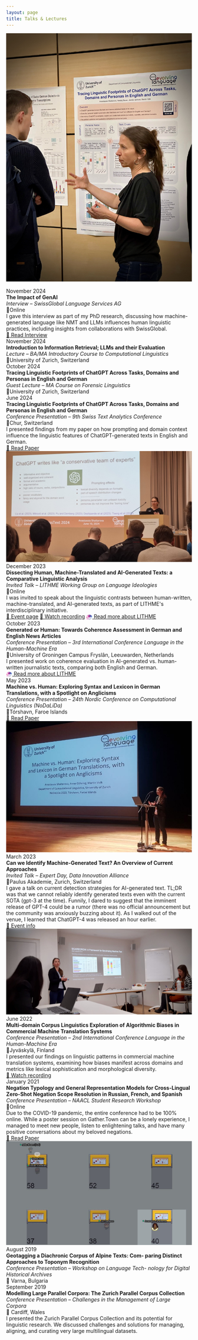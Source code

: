 ```yaml
---
layout: page
title: Talks & Lectures
---
```


<p align="center">
  <img src="/images/swisstext_poster.jpeg" class="circular bw" />
</p>

<div class="timeline">

  <div class="timeline-entry">
    <span class="timeline-date"> November 2024</span>
    <div class="timeline-body">
      <div class="timeline-text">
        <strong>The Impact of GenAI</strong><br>
        <em>Interview – SwissGlobal Language Services AG</em><br>📍Online <br>
        I gave this interview as part of my PhD research, discussing how machine-generated language like NMT and LLMs influences human linguistic practices, including insights from collaborations with SwissGlobal.
        <br>
        <a href="https://swissglobal.ch/en/blog/the-impact-of-genai-an-interview-with-anastassia-shaitarova/">📰 Read Interview</a>
      </div>
    </div>
  </div>

<div class="timeline-entry">
    <span class="timeline-date"> November 2024</span>
    <div class="timeline-body">
      <div class="timeline-text">
        <strong>Introduction to Information Retrieval; LLMs and their Evaluation</strong><br>
        <em>Lecture – BA/MA Introductory Course to Computational Linguistics</em><br>📍University of Zurich, Switzerland<br>
      </div>
    </div>
  </div>

<div class="timeline-entry">
    <span class="timeline-date"> October 2024</span>
    <div class="timeline-body">
      <div class="timeline-text">
        <strong>Tracing Linguistic Footprints of ChatGPT Across Tasks, Domains and Personas in English and German</strong><br>
        <em>Guest Lecture – MA Course on Forensic Linguistics</em><br>📍University of Zurich, Switzerland<br>
        <!-- <br> -->
        <!-- <a href="https://aclanthology.org/2024.swisstext-1.9/">📄 Read Paper</a> -->
      </div>
          <!-- <div class="timeline-image">
        <img src="/images/swisstext.png" alt="Slide preview" />
      </div> -->
    </div>
  </div>

  <div class="timeline-entry">
    <span class="timeline-date"> June 2024</span>
    <div class="timeline-body">
      <div class="timeline-text">
        <strong>Tracing Linguistic Footprints of ChatGPT Across Tasks, Domains and Personas in English and German</strong><br>
        <em>Conference Presentation – 9th Swiss Text Analytics Conference</em><br>📍Chur, Switzerland<br>
        I presented findings from my paper on how prompting and domain context influence the linguistic features of ChatGPT-generated texts in English and German.
        <br>
        <a href="https://aclanthology.org/2024.swisstext-1.9/">📄 Read Paper</a>
      </div>
          <div class="timeline-image">
        <img src="/images/swisstext.png" alt="Slide preview" />
      </div>
    </div>
  </div>

  <div class="timeline-entry">
    <span class="timeline-date">December 2023</span>
    <div class="timeline-body">
      <div class="timeline-text">
        <strong>Dissecting Human, Machine-Translated and AI-Generated Texts: a Comparative Linguistic Analysis</strong><br>
        <em>Invited Talk – LITHME Working Group on Language Ideologies</em><br>📍Online<br>
        I was invited to speak about the linguistic contrasts between human-written, machine-translated, and AI-generated texts, as part of LITHME's interdisciplinary initiative. 
        <br>
        <a href="https://moniviestin.jyu.fi/ohjelmat/hum/kivi/lithme/working-groups">  🔗 Event page</a>
        <a href="https://youtu.be/61lmsMZnlYg?si=_5xbeobDx6hrYcBQ">  🎥 Watch recording</a> 
        <a href="https://lithme.eu/">
            <img src="/images/lithme.png" alt="LITHME logo" style="height: 1.2em; vertical-align: middle; margin-right: 0em;"> Read more about LITHME</a>
      </div>
    </div>
  </div>

  <div class="timeline-entry">
  <span class="timeline-date"> October 2023</span>
  <div class="timeline-body">
    <div class="timeline-text">
      <strong>Generated or Human: Towards Coherence Assessment in German and English News Articles</strong><br>
      <em>Conference Presentation – 3rd International Conference Language in the Human-Machine Era</em> <br>
      📍University of Groningen Campus Fryslân, Leeuwarden, Netherlands<br>
      I presented work on coherence evaluation in AI-generated vs. human-written journalistic texts, comparing both English and German.
      <br>
        <a href="https://lithme.eu/">
        <img src="/images/lithme.png" alt="LITHME logo" style="height: 1.2em; vertical-align: middle; margin-right: 0em;"> Read more about LITHME</a> 
    </div>
  </div>
</div>

<div class="timeline-entry">
  <span class="timeline-date"> May 2023</span>
  <div class="timeline-body">
    <div class="timeline-text">
      <strong>Machine vs. Human: Exploring Syntax and Lexicon in German Translations, with a Spotlight on Anglicisms</strong><br>
      <em>Conference Presentation – 24th Nordic Conference on Computational Linguistics (NoDaLiDa)</em> <br>
      📍Tórshavn, Faroe Islands<br>
      <a href="https://aclanthology.org/2023.nodalida-1.20/">📄 Read Paper</a>
    </div>
    <div class="timeline-image">
      <img src="/images/nodalida.jpeg" alt="NoDaLiDa presentation" />
    </div>
  </div>
</div>

  <div class="timeline-entry">
    <span class="timeline-date"> March 2023</span>
    <div class="timeline-body">
      <div class="timeline-text">
        <strong>Can we Identify Machine-Generated Text? An Overview of Current Approaches</strong><br>
        <em>Invited Talk – Expert Day, Data Innovation Alliance</em> <br>📍Paulus Akademie, Zurich, Switzerland<br>
        I gave a talk on current detection strategies for AI-generated text. TL;DR was that we cannot reliably identify generated texts even with the current SOTA (gpt-3 at the time). Funnily, I dared to suggest  that the imminent release of GPT-4 could be a rumor (there was no official announcement but the community was anxiously buzzing about it). As I walked out of the venue, I learned that ChatGPT-4 was released an hour earlier. 
        <br>
        <a href="https://ai-booster.ch/events/expert-day/?lang=de">🎤 Event info</a>
      </div>
    <div class="timeline-image">
        <img src="/images/expert-day.jpeg" alt="Slide preview" />
      </div>
    </div>
  </div>

  <div class="timeline-entry">
  <span class="timeline-date"> June 2022</span>
  <div class="timeline-body">
    <div class="timeline-text">
      <strong>Multi-domain Corpus Linguistics Exploration of Algorithmic Biases in Commercial Machine Translation Systems</strong><br>
      <em>Conference Presentation – 2nd International Conference Language in the Human-Machine Era</em> <br>📍Jyväskylä, Finland<br>
      I presented our findings on linguistic patterns in commercial machine translation systems, examining how biases manifest across domains and metrics like lexical sophistication and morphological diversity.
      <br>
      <a href="https://youtu.be/EYf-TDrpg_s?si=tJMHdoOclhbs-3XT">🎥 Watch recording</a>
    </div>
  </div>
</div>

  <div class="timeline-entry">
    <span class="timeline-date"> January 2021</span>
    <div class="timeline-body">
      <div class="timeline-text">
        <strong>Negation Typology and General Representation Models for Cross-Lingual Zero-Shot Negation Scope Resolution in Russian, French, and Spanish</strong><br>
        <em>Conference Presentation – NAACL Student Research Workshop</em><br>📍Online<br>
        Due to the COVID-19 pandemic, the entire conference had to be 100% online. While a poster session on Gather.Town can be a lonely experience, I managed to meet new people, listen to enlightening talks, and have many positive conversations about my beloved negations. 
        <br>
        <a href="https://aclanthology.org/2021.naacl-srw.3/">📄 Read Paper</a>
      </div>
      <div class="timeline-image">
        <img src="/images/naacl_lonely.jpeg" alt="Slide preview" />
      </div>
    </div>
  </div>

<div class="timeline-entry">
    <span class="timeline-date"> August 2019</span>
    <div class="timeline-body">
    <div class="timeline-text">
    <strong>Geotagging a Diachronic Corpus of Alpine Texts: Com- paring Distinct Approaches to Toponym Recognition</strong><br>
    <em>Conference Presentation – Workshop on Language Tech- nology for Digital Historical Archives</em> <br>📍
    Varna, Bulgaria<br>
    </div>
</div>
</div>

<div class="timeline-entry">
    <span class="timeline-date"> September 2019</span>
    <div class="timeline-body">
    <div class="timeline-text">
    <strong>Modelling Large Parallel Corpora: The Zurich Parallel Corpus Collection</strong><br>
    <em>Conference Presentation – Challenges in the Management of Large Corpora</em> <br>📍
    Cardiff, Wales<br>
    I presented the Zurich Parallel Corpus Collection and its potential for linguistic research. We discussed challenges and solutions for managing, aligning, and curating very large multilingual datasets.
    </div>
</div>
</div>
</div>



<!-- <div class="timeline">
  <div class="timeline-entry">
    <span class="timeline-date">June 2024</span>
    <div class="timeline-body">
      <div class="timeline-text">
        <strong>Expert Day, FHNW</strong><br>
        <em>Can We Identify Machine-Generated Text?</em><br>
        A talk on detection strategies for AI-generated text, covering both feature-based and deep learning methods.<br>
        <a href="https://youtu.be/EYf-TDrpg_s?si=tJMHdoOclhbs-3XT">🎥 Watch recording</a> | 
        <a href="/slides/expert-day-2024.pdf">📄 Slides</a>
      </div>
      <div class="timeline-image">
        <img src="/images/expert-day.jpeg" alt="Slide preview" />
      </div>
    </div>
  </div>
</div> -->


